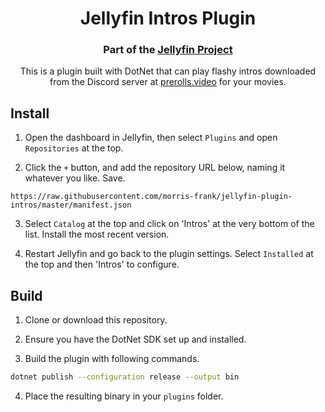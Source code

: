 <h1 align="center">Jellyfin Intros Plugin</h1>
<h3 align="center">Part of the <a href="https://jellyfin.org">Jellyfin Project</a></h3>

<p align="center">
This is a plugin built with DotNet that can play flashy intros downloaded from the Discord server at <a href="https://prerolls.video">prerolls.video</a> for your movies.
</p>

## Install

1. Open the dashboard in Jellyfin, then select `Plugins` and open `Repositories` at the top.

2. Click the `+` button, and add the repository URL below, naming it whatever you like. Save.

```
https://raw.githubusercontent.com/morris-frank/jellyfin-plugin-intros/master/manifest.json
```

3. Select `Catalog` at the top and click on 'Intros' at the very bottom of the list. Install the most recent version.

4. Restart Jellyfin and go back to the plugin settings. Select `Installed` at the top and then 'Intros' to configure.

## Build

1. Clone or download this repository.

2. Ensure you have the DotNet SDK set up and installed.

3. Build the plugin with following commands.

```sh
dotnet publish --configuration release --output bin
```

4. Place the resulting binary in your `plugins` folder.
